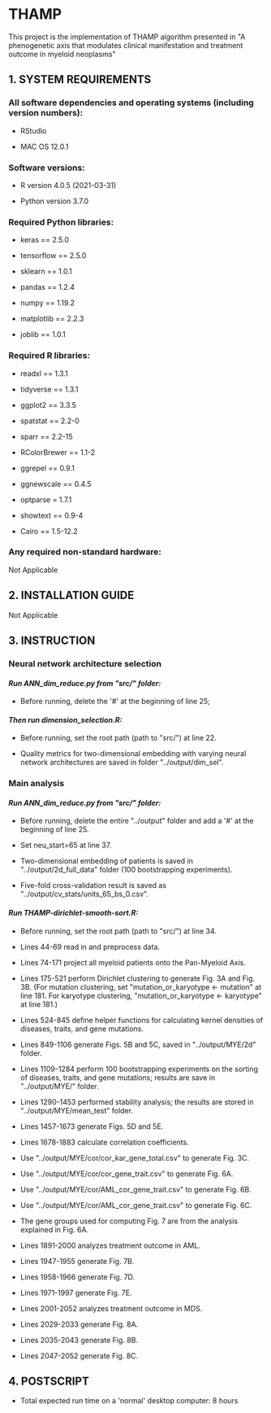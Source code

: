 # THAMP
This project is the implementation of THAMP algorithm presented in "A phenogenetic axis that modulates clinical manifestation and treatment outcome in myeloid neoplasms"

## 1. SYSTEM REQUIREMENTS

### All software dependencies and operating systems (including version numbers):
+ RStudio

+ MAC OS 12.0.1

### Software versions:
+ R version 4.0.5 (2021-03-31)

+ Python version 3.7.0 

### Required Python libraries:
+ keras == 2.5.0

+ tensorflow == 2.5.0

+ sklearn == 1.0.1

+ pandas == 1.2.4

+ numpy == 1.19.2

+ matplotlib == 2.2.3

+ joblib == 1.0.1

### Required R libraries:
+ readxl == 1.3.1

+ tidyverse == 1.3.1

+ ggplot2 == 3.3.5

+ spatstat == 2.2-0

+ sparr == 2.2-15

+ RColorBrewer == 1.1-2

+ ggrepel == 0.9.1

+ ggnewscale == 0.4.5

+ optparse = 1.7.1

+ showtext == 0.9-4

+ Cairo == 1.5-12.2

### Any required non-standard hardware:
Not Applicable


## 2. INSTALLATION GUIDE
Not Applicable


## 3. INSTRUCTION

### Neural network architecture selection

#### *Run ANN_dim_reduce.py from "src/" folder:*

* Before running, delete the '#' at the beginning of line 25;

#### *Then run dimension_selection.R:*

* Before running, set the root path (path to "src/") at line 22.

* Quality metrics for two-dimensional embedding with varying neural network architectures are saved in folder  "../output/dim_sel".

### Main analysis

#### *Run ANN_dim_reduce.py from "src/" folder:*

* Before running, delete the entire "../output" folder and add a '#' at the beginning of line 25.

* Set neu_start=65 at line 37.

* Two-dimensional embedding of patients is saved in "../output/2d_full_data" folder (100 bootstrapping experiments). 

* Five-fold cross-validation result is saved as "../output/cv_stats/units_65_bs_0.csv". 

#### *Run THAMP-dirichlet-smooth-sort.R:*
* Before running, set the root path (path to "src/") at line 34.

* Lines 44-69 read in and preprocess data.

* Lines 74-171 project all myeloid patients onto the Pan-Myeloid Axis.

* Lines 175-521 perform Dirichlet clustering to generate Fig. 3A and Fig. 3B. 
(For mutation clustering, set "mutation_or_karyotype <- mutation" at line 181.
 For karyotype clustering, "mutation_or_karyotype <- karyotype" at line 181.) 

* Lines 524-845 define helper functions for calculating kernel densities of diseases, traits, and gene mutations.

* Lines 849-1106 generate Figs. 5B and 5C, saved in "../output/MYE/2d" folder.

* Lines 1109-1284 perform 100 bootstrapping experiments on the sorting of diseases, traits, and gene mutations; results are save in "../output/MYE/" folder.

* Lines 1290-1453 performed stability analysis; the results are stored in  "../output/MYE/mean_test" folder.

* Lines 1457-1673 generate Figs. 5D and 5E.

* Lines 1678-1883 calculate correlation coefficients. 

* Use "../output/MYE/cor/cor_kar_gene_total.csv" to generate Fig. 3C.

* Use "../output/MYE/cor/cor_gene_trait.csv" to generate Fig. 6A.

* Use "../output/MYE/cor/AML_cor_gene_trait.csv" to generate Fig. 6B.

* Use "../output/MYE/cor/AML_cor_gene_trait.csv" to generate Fig. 6C.

* The gene groups used for computing Fig. 7 are from the analysis explained in Fig. 6A. 

* Lines 1891-2000 analyzes treatment outcome in AML. 

* Lines 1947-1955 generate Fig. 7B.

* Lines 1958-1966 generate Fig. 7D.

* Lines 1971-1997 generate Fig. 7E.

* Lines 2001-2052 analyzes treatment outcome in MDS. 

* Lines 2029-2033 generate Fig. 8A.

* Lines 2035-2043 generate Fig. 8B.

* Lines 2047-2052 generate Fig. 8C.


## 4. POSTSCRIPT
* Total expected run time on a 'normal' desktop computer: 8 hours
